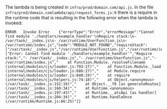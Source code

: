 The lambda is being created in `infra/prod/domain.com/api.js`.  In the file `infra/prod/domain.comlambda/api/request_forms.js:9` there is a require in the runtime code that is resulting in the following error when the lambda is invoked:

```
ERROR	Invoke Error 	{"errorType":"Error","errorMessage":"Cannot find module './handlers/example_handler'\nRequire stack:\n- /var/task/__index.js\n- /var/runtime/UserFunction.js\n- /var/runtime/index.js","code":"MODULE_NOT_FOUND","requireStack":["/var/task/__index.js","/var/runtime/UserFunction.js","/var/runtime/index.js"],"stack":["Error: Cannot find module './handlers/example_handler'","Require stack:","- /var/task/__index.js","- /var/runtime/UserFunction.js","- /var/runtime/index.js","    at Function.Module._resolveFilename (internal/modules/cjs/loader.js:793:17)","    at Function.Module._load (internal/modules/cjs/loader.js:686:27)","    at Module.require (internal/modules/cjs/loader.js:848:19)","    at require (internal/modules/cjs/helpers.js:74:18)","    at Object.<anonymous> (/var/task/__index.js:152:19)","    at Object.__f0 [as generateRoutes] (/var/task/__index.js:160:34)","    at Runtime.<anonymous> (/var/task/__index.js:197:43)","    at Runtime.__atsApi [as handler] (/var/task/__index.js:204:34)","    at Runtime.handleOnce (/var/runtime/Runtime.js:66:25)"]}

```
